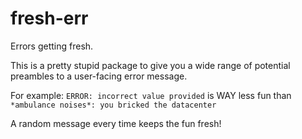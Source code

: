 # fresh-err

Errors getting fresh.

This is a pretty stupid package to give you a wide range of potential preambles to a user-facing error message.

For example: `ERROR: incorrect value provided` is WAY less fun than `*ambulance noises*: you bricked the datacenter`

A random message every time keeps the fun fresh!
